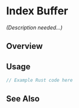 # Index Buffer

*(Description needed...)*

## Overview

## Usage

```rust
// Example Rust code here
```

## See Also


